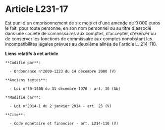 # Article L231-17

Est puni d'un emprisonnement de six mois et d'une amende de 9 000 euros le fait, pour toute personne, en son nom personnel ou
au titre d'associé dans une société de commissaires aux comptes, d'accepter, d'exercer ou de conserver les fonctions de
commissaire aux comptes nonobstant les incompatibilités légales prévues au deuxième alinéa de l'article L. 214-110.

**Liens relatifs à cet article**

	**Codifié par**:

	  - Ordonnance n°2000-1223 du 14 décembre 2000 (V)

	**Anciens textes**:

	  - Loi n°70-1300 du 31 décembre 1970 - art. 30 (Ab)

	**Modifié par**:

	  - Loi n°2014-1 du 2 janvier 2014 - art. 25 (V)

	**Cite**:

	  - Code monétaire et financier - art. L214-110 (V)
